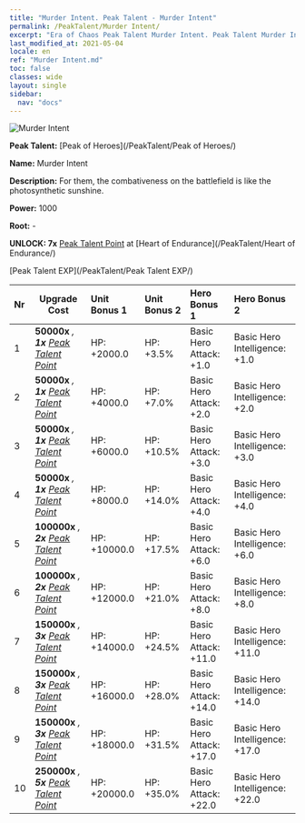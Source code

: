 ```yaml
---
title: "Murder Intent. Peak Talent - Murder Intent"
permalink: /PeakTalent/Murder Intent/
excerpt: "Era of Chaos Peak Talent Murder Intent. Peak Talent Murder Intent. Murder Intent"
last_modified_at: 2021-05-04
locale: en
ref: "Murder Intent.md"
toc: false
classes: wide
layout: single
sidebar:
  nav: "docs"
---
```


  ![Murder Intent](/images/pt/talent_1007.png)

  **Peak Talent:** [Peak of Heroes](/PeakTalent/Peak of Heroes/)

  **Name:** Murder Intent

  **Description:** For them, the combativeness on the battlefield is like the photosynthetic sunshine.

  **Power:** 1000

  **Root:** -

  **UNLOCK: 7x** [Peak Talent Point](/Items/con_934/) at [Heart of Endurance](/PeakTalent/Heart of Endurance/)

  [Peak Talent EXP](/PeakTalent/Peak Talent EXP/)

  | Nr | Upgrade Cost | Unit Bonus 1 | Unit Bonus 2 | Hero Bonus 1 | Hero Bonus 2 |
  |:---|--------------|:-------------|:-------------|:-------------|:-------------|
  | 1 |  **50000x** <i class="fas fa-coins"/>, **1x** [Peak Talent Point](/Items/con_934/) | HP: +2000.0 | HP: +3.5% | Basic Hero Attack: +1.0 | Basic Hero Intelligence: +1.0 |
  | 2 |  **50000x** <i class="fas fa-coins"/>, **1x** [Peak Talent Point](/Items/con_934/) | HP: +4000.0 | HP: +7.0% | Basic Hero Attack: +2.0 | Basic Hero Intelligence: +2.0 |
  | 3 |  **50000x** <i class="fas fa-coins"/>, **1x** [Peak Talent Point](/Items/con_934/) | HP: +6000.0 | HP: +10.5% | Basic Hero Attack: +3.0 | Basic Hero Intelligence: +3.0 |
  | 4 |  **50000x** <i class="fas fa-coins"/>, **1x** [Peak Talent Point](/Items/con_934/) | HP: +8000.0 | HP: +14.0% | Basic Hero Attack: +4.0 | Basic Hero Intelligence: +4.0 |
  | 5 |  **100000x** <i class="fas fa-coins"/>, **2x** [Peak Talent Point](/Items/con_934/) | HP: +10000.0 | HP: +17.5% | Basic Hero Attack: +6.0 | Basic Hero Intelligence: +6.0 |
  | 6 |  **100000x** <i class="fas fa-coins"/>, **2x** [Peak Talent Point](/Items/con_934/) | HP: +12000.0 | HP: +21.0% | Basic Hero Attack: +8.0 | Basic Hero Intelligence: +8.0 |
  | 7 |  **150000x** <i class="fas fa-coins"/>, **3x** [Peak Talent Point](/Items/con_934/) | HP: +14000.0 | HP: +24.5% | Basic Hero Attack: +11.0 | Basic Hero Intelligence: +11.0 |
  | 8 |  **150000x** <i class="fas fa-coins"/>, **3x** [Peak Talent Point](/Items/con_934/) | HP: +16000.0 | HP: +28.0% | Basic Hero Attack: +14.0 | Basic Hero Intelligence: +14.0 |
  | 9 |  **150000x** <i class="fas fa-coins"/>, **3x** [Peak Talent Point](/Items/con_934/) | HP: +18000.0 | HP: +31.5% | Basic Hero Attack: +17.0 | Basic Hero Intelligence: +17.0 |
  | 10 |  **250000x** <i class="fas fa-coins"/>, **5x** [Peak Talent Point](/Items/con_934/) | HP: +20000.0 | HP: +35.0% | Basic Hero Attack: +22.0 | Basic Hero Intelligence: +22.0 |

